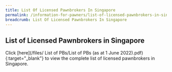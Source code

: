 ```yaml
---
title: List Of Licensed Pawnbrokers In Singapore
permalink: /information-for-pawners/list-of-licensed-pawnbrokers-in-singapore/
breadcrumb: List Of Licensed Pawnbrokers In Singapore
---
```

List of Licensed Pawnbrokers in Singapore
---
Click [here](/files/
List of PBs/List of PBs (as at 1 June 2022).pdf){:target="_blank"} to view the complete list of licensed pawnbrokers in Singapore.